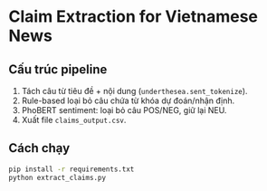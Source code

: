 # Claim Extraction for Vietnamese News

## Cấu trúc pipeline
1. Tách câu từ tiêu đề + nội dung (`underthesea.sent_tokenize`).
2. Rule-based loại bỏ câu chứa từ khóa dự đoán/nhận định.
3. PhoBERT sentiment: loại bỏ câu POS/NEG, giữ lại NEU.
4. Xuất file `claims_output.csv`.

## Cách chạy
```bash
pip install -r requirements.txt
python extract_claims.py